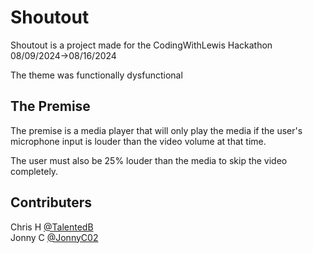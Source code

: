 # Shoutout

Shoutout is a project made for the CodingWithLewis Hackathon 08/09/2024->08/16/2024

The theme was functionally dysfunctional

## The Premise
The premise is a media player that will only play the media if the user's microphone input is louder than the video volume at that time.

The user must also be 25% louder than the media to skip the video completely.

## Contributers
Chris H [@TalentedB](https://github.com/TalentedB)  
Jonny C [@JonnyC02](https://github.com/JonnyC02)